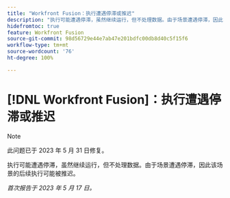 ```yaml
---
title: "Workfront Fusion：执行遭遇停滞或推迟"
description: "执行可能遭遇停滞，虽然继续运行，但不处理数据。由于场景遭遇停滞，因此该场景的后续执行可能被推迟。"
hidefromtoc: true
feature: Workfront Fusion
source-git-commit: 98d56729e44e7ab47e201bdfc00db8d40c5f15f6
workflow-type: tm+mt
source-wordcount: '76'
ht-degree: 100%

---
```



# [!DNL Workfront Fusion]：执行遭遇停滞或推迟

>[!NOTE]
>
>此问题已于 2023 年 5 月 31 日修复。

执行可能遭遇停滞，虽然继续运行，但不处理数据。由于场景遭遇停滞，因此该场景的后续执行可能被推迟。

_首次报告于 2023 年 5 月 17 日。_

